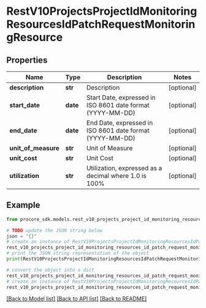 # RestV10ProjectsProjectIdMonitoringResourcesIdPatchRequestMonitoringResource


## Properties

Name | Type | Description | Notes
------------ | ------------- | ------------- | -------------
**description** | **str** | Description | [optional] 
**start_date** | **date** | Start Date, expressed in ISO 8601 date format (YYYY-MM-DD) | [optional] 
**end_date** | **date** | End Date, expressed in ISO 8601 date format (YYYY-MM-DD) | [optional] 
**unit_of_measure** | **str** | Unit of Measure | [optional] 
**unit_cost** | **str** | Unit Cost | [optional] 
**utilization** | **str** | Utilization, expressed as a decimal where 1.0 is 100% | [optional] 

## Example

```python
from procore_sdk.models.rest_v10_projects_project_id_monitoring_resources_id_patch_request_monitoring_resource import RestV10ProjectsProjectIdMonitoringResourcesIdPatchRequestMonitoringResource

# TODO update the JSON string below
json = "{}"
# create an instance of RestV10ProjectsProjectIdMonitoringResourcesIdPatchRequestMonitoringResource from a JSON string
rest_v10_projects_project_id_monitoring_resources_id_patch_request_monitoring_resource_instance = RestV10ProjectsProjectIdMonitoringResourcesIdPatchRequestMonitoringResource.from_json(json)
# print the JSON string representation of the object
print(RestV10ProjectsProjectIdMonitoringResourcesIdPatchRequestMonitoringResource.to_json())

# convert the object into a dict
rest_v10_projects_project_id_monitoring_resources_id_patch_request_monitoring_resource_dict = rest_v10_projects_project_id_monitoring_resources_id_patch_request_monitoring_resource_instance.to_dict()
# create an instance of RestV10ProjectsProjectIdMonitoringResourcesIdPatchRequestMonitoringResource from a dict
rest_v10_projects_project_id_monitoring_resources_id_patch_request_monitoring_resource_from_dict = RestV10ProjectsProjectIdMonitoringResourcesIdPatchRequestMonitoringResource.from_dict(rest_v10_projects_project_id_monitoring_resources_id_patch_request_monitoring_resource_dict)
```
[[Back to Model list]](../README.md#documentation-for-models) [[Back to API list]](../README.md#documentation-for-api-endpoints) [[Back to README]](../README.md)


